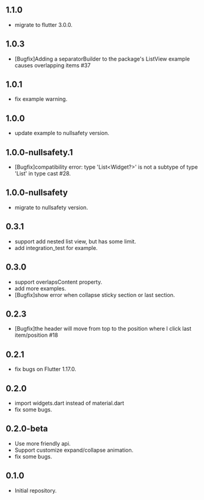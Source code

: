 ## 1.1.0
- migrate to flutter 3.0.0.

## 1.0.3
- [Bugfix]Adding a separatorBuilder to the package's ListView example causes overlapping items #37

## 1.0.1
- fix example warning.

## 1.0.0
- update example to nullsafety version.

## 1.0.0-nullsafety.1
- [Bugfix]compatibility error: type 'List<Widget?>' is not a subtype of type 'List<Widget>' in type cast #28.

## 1.0.0-nullsafety
- migrate to nullsafety version.

## 0.3.1
- support add nested list view, but has some limit.
- add integration_test for example.

## 0.3.0
- support overlapsContent property.
- add more examples.
- [Bugfix]show error when collapse sticky section or last section.

## 0.2.3
- [Bugfix]the header will move from top to the position where I click last item/position #18

## 0.2.1
- fix bugs on Flutter 1.17.0.

## 0.2.0
- import widgets.dart instead of material.dart
- fix some bugs.

## 0.2.0-beta
- Use more friendly api.
- Support customize expand/collapse animation.
- fix some bugs.

## 0.1.0

- Initial repository.